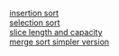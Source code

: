 [insertion sort](https://go.dev/play/p/X7h9zyMXrH2)    
[selection sort](https://go.dev/play/p/4-9iR3gS8fT)    
[slice length and capacity](https://go.dev/play/p/NqZspGwK9vG)  
[merge sort simpler version](https://go.dev/play/p/nBOAJn8-kk_z)

